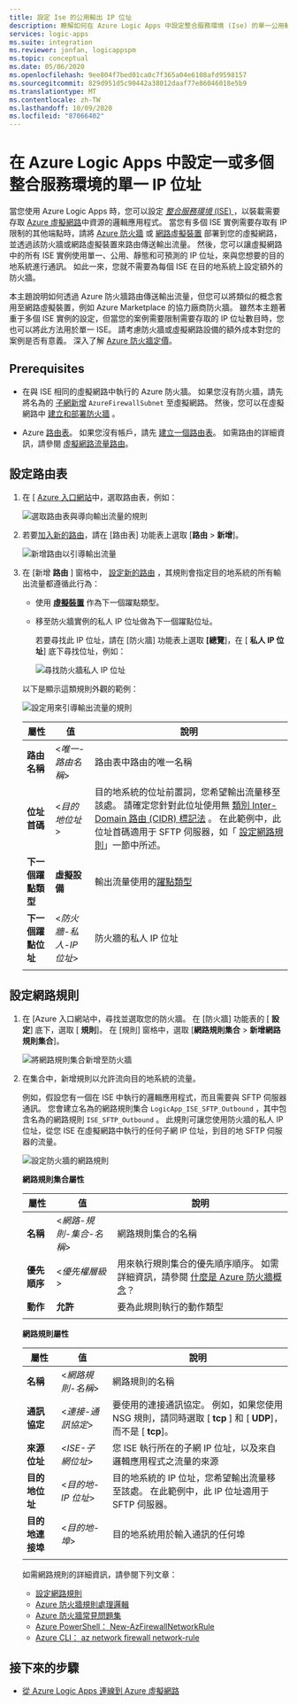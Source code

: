 ```yaml
---
title: 設定 Ise 的公用輸出 IP 位址
description: 瞭解如何在 Azure Logic Apps 中設定整合服務環境 (Ise) 的單一公用輸出 IP 位址
services: logic-apps
ms.suite: integration
ms.reviewer: jonfan, logicappspm
ms.topic: conceptual
ms.date: 05/06/2020
ms.openlocfilehash: 9ee804f7bed01ca0c7f365a04e6108afd9598157
ms.sourcegitcommit: 829d951d5c90442a38012daaf77e86046018e5b9
ms.translationtype: MT
ms.contentlocale: zh-TW
ms.lasthandoff: 10/09/2020
ms.locfileid: "87066402"
---
```

# <a name="set-up-a-single-ip-address-for-one-or-more-integration-service-environments-in-azure-logic-apps"></a>在 Azure Logic Apps 中設定一或多個整合服務環境的單一 IP 位址

當您使用 Azure Logic Apps 時，您可以設定 [*整合服務環境* (ISE) ](../logic-apps/connect-virtual-network-vnet-isolated-environment-overview.md) ，以裝載需要存取 [Azure 虛擬網路](../virtual-network/virtual-networks-overview.md)中資源的邏輯應用程式。 當您有多個 ISE 實例需要存取有 IP 限制的其他端點時，請將 [Azure 防火牆](../firewall/overview.md) 或 [網路虛擬裝置](../virtual-network/virtual-networks-overview.md#filter-network-traffic) 部署到您的虛擬網路，並透過該防火牆或網路虛擬裝置來路由傳送輸出流量。 然後，您可以讓虛擬網路中的所有 ISE 實例使用單一、公用、靜態和可預測的 IP 位址，來與您想要的目的地系統進行通訊。 如此一來，您就不需要為每個 ISE 在目的地系統上設定額外的防火牆。

本主題說明如何透過 Azure 防火牆路由傳送輸出流量，但您可以將類似的概念套用至網路虛擬裝置，例如 Azure Marketplace 的協力廠商防火牆。 雖然本主題著重于多個 ISE 實例的設定，但當您的案例需要限制需要存取的 IP 位址數目時，您也可以將此方法用於單一 ISE。 請考慮防火牆或虛擬網路設備的額外成本對您的案例是否有意義。 深入了解 [Azure 防火牆定價](https://azure.microsoft.com/pricing/details/azure-firewall/)。

## <a name="prerequisites"></a>Prerequisites

* 在與 ISE 相同的虛擬網路中執行的 Azure 防火牆。 如果您沒有防火牆，請先將名為的 [子網新增](../virtual-network/virtual-network-manage-subnet.md#add-a-subnet) `AzureFirewallSubnet` 至虛擬網路。 然後，您可以在虛擬網路中 [建立和部署防火牆](../firewall/tutorial-firewall-deploy-portal.md#deploy-the-firewall) 。

* Azure [路由表](../virtual-network/manage-route-table.md)。 如果您沒有帳戶，請先 [建立一個路由表](../virtual-network/manage-route-table.md#create-a-route-table)。 如需路由的詳細資訊，請參閱 [虛擬網路流量路由](../virtual-network/virtual-networks-udr-overview.md)。

## <a name="set-up-route-table"></a>設定路由表

1. 在 [ [Azure 入口網站](https://portal.azure.com)中，選取路由表，例如：

   ![選取路由表與導向輸出流量的規則](./media/connect-virtual-network-vnet-set-up-single-ip-address/select-route-table-for-virtual-network.png)

1. 若要[加入新的路由](../virtual-network/manage-route-table.md#create-a-route)，請在 [路由表] 功能表上選取 [**路由**  >  **新增**]。

   ![新增路由以引導輸出流量](./media/connect-virtual-network-vnet-set-up-single-ip-address/add-route-to-route-table.png)

1. 在 [新增 **路由** ] 窗格中， [設定新的路由](../virtual-network/manage-route-table.md#create-a-route) ，其規則會指定目的地系統的所有輸出流量都遵循此行為：

   * 使用 [**虛擬裝置**](../virtual-network/virtual-networks-udr-overview.md#user-defined) 作為下一個躍點類型。

   * 移至防火牆實例的私人 IP 位址做為下一個躍點位址。

     若要尋找此 IP 位址，請在 [防火牆] 功能表上選取 **[總覽**]，在 [ **私人 IP 位址**] 底下尋找位址，例如：

     ![尋找防火牆私人 IP 位址](./media/connect-virtual-network-vnet-set-up-single-ip-address/find-firewall-private-ip-address.png)

   以下是顯示這類規則外觀的範例：

   ![設定用來引導輸出流量的規則](./media/connect-virtual-network-vnet-set-up-single-ip-address/add-rule-to-route-table.png)

   | 屬性 | 值 | 說明 |
   |----------|-------|-------------|
   | **路由名稱** | <*唯一-路由名稱*> | 路由表中路由的唯一名稱 |
   | **位址首碼** | <*目的地位址*> | 目的地系統的位址前置詞，您希望輸出流量移至該處。 請確定您針對此位址使用無 [類別 Inter-Domain 路由 (CIDR) 標記法](https://en.wikipedia.org/wiki/Classless_Inter-Domain_Routing) 。 在此範例中，此位址首碼適用于 SFTP 伺服器，如「 [設定網路規則](#set-up-network-rule)」一節中所述。 |
   | **下一個躍點類型** | **虛擬設備** | 輸出流量使用的[躍點類型](../virtual-network/virtual-networks-udr-overview.md#next-hop-types-across-azure-tools) |
   | **下一個躍點位址** | <*防火牆-私人-IP 位址*> | 防火牆的私人 IP 位址 |
   |||

<a name="set-up-network-rule"></a>

## <a name="set-up-network-rule"></a>設定網路規則

1. 在 [Azure 入口網站中，尋找並選取您的防火牆。 在 [防火牆] 功能表的 [ **設定**] 底下，選取 [ **規則**]。 在 [規則] 窗格中，選取 [**網路規則集合**  >  **新增網路規則集合**]。

   ![將網路規則集合新增至防火牆](./media/connect-virtual-network-vnet-set-up-single-ip-address/add-network-rule-collection.png)

1. 在集合中，新增規則以允許流向目的地系統的流量。

   例如，假設您有一個在 ISE 中執行的邏輯應用程式，而且需要與 SFTP 伺服器通訊。 您會建立名為的網路規則集合 `LogicApp_ISE_SFTP_Outbound` ，其中包含名為的網路規則 `ISE_SFTP_Outbound` 。 此規則可讓您使用防火牆的私人 IP 位址，從您 ISE 在虛擬網路中執行的任何子網 IP 位址，到目的地 SFTP 伺服器的流量。

   ![設定防火牆的網路規則](./media/connect-virtual-network-vnet-set-up-single-ip-address/set-up-network-rule-for-firewall.png)

   **網路規則集合屬性**

   | 屬性 | 值 | 說明 |
   |----------|-------|-------------|
   | **名稱** | <*網路-規則-集合-名稱*> | 網路規則集合的名稱 |
   | **優先順序** | <*優先權層級*> | 用來執行規則集合的優先順序順序。 如需詳細資訊，請參閱 [什麼是 Azure 防火牆概念](../firewall/firewall-faq.md#what-are-some-azure-firewall-concepts)？ |
   | **動作** | **允許** | 要為此規則執行的動作類型 |
   |||

   **網路規則屬性**

   | 屬性 | 值 | 說明 |
   |----------|-------|-------------|
   | **名稱** | <*網路規則-名稱*> | 網路規則的名稱 |
   | **通訊協定** | <*連接-通訊協定*> | 要使用的連接通訊協定。 例如，如果您使用 NSG 規則，請同時選取 [ **tcp** ] 和 [ **UDP**]，而不是 [ **tcp**]。 |
   | **來源位址** | <*ISE-子網位址*> | 您 ISE 執行所在的子網 IP 位址，以及來自邏輯應用程式之流量的來源 |
   | **目的地位址** | <*目的地-IP 位址*> | 目的地系統的 IP 位址，您希望輸出流量移至該處。 在此範例中，此 IP 位址適用于 SFTP 伺服器。 |
   | **目的地連接埠** | <*目的地-埠*> | 目的地系統用於輸入通訊的任何埠 |
   |||

   如需網路規則的詳細資訊，請參閱下列文章：

   * [設定網路規則](../firewall/tutorial-firewall-deploy-portal.md#configure-a-network-rule)
   * [Azure 防火牆規則處理邏輯](../firewall/rule-processing.md#network-rules-and-applications-rules)
   * [Azure 防火牆常見問題集](../firewall/firewall-faq.md)
   * [Azure PowerShell： New-AzFirewallNetworkRule](/powershell/module/az.network/new-azfirewallnetworkrule)
   * [Azure CLI： az network firewall network-rule](/cli/azure/ext/azure-firewall/network/firewall/network-rule?view=azure-cli-latest#ext-azure-firewall-az-network-firewall-network-rule-create)

## <a name="next-steps"></a>接下來的步驟

* [從 Azure Logic Apps 連線到 Azure 虛擬網路](../logic-apps/connect-virtual-network-vnet-isolated-environment.md)
